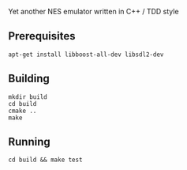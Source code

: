 Yet another NES emulator written in C++ / TDD style

## Prerequisites

~~~
apt-get install libboost-all-dev libsdl2-dev
~~~

## Building

~~~
mkdir build
cd build
cmake ..
make
~~~

## Running

~~~
cd build && make test
~~~